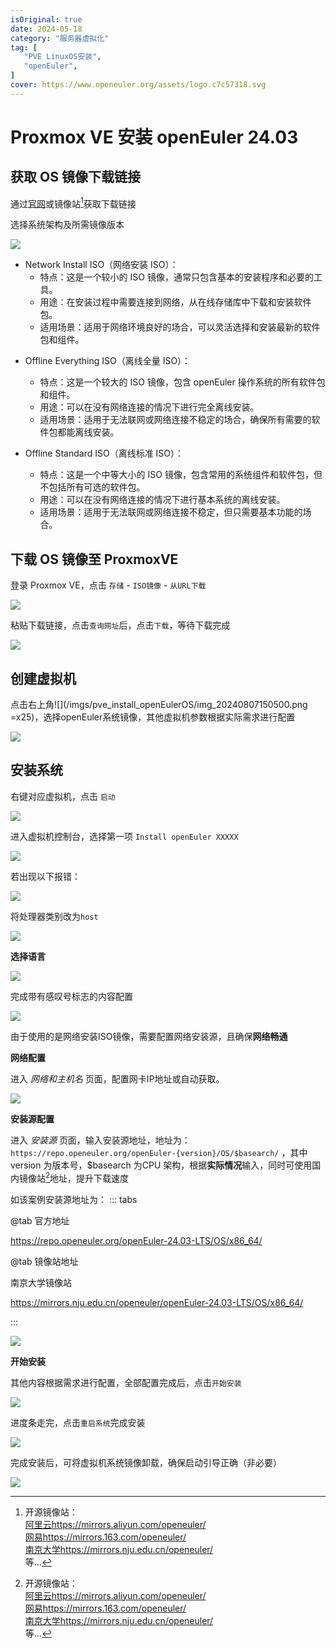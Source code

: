 ```yaml
---
isOriginal: true
date: 2024-05-18
category: "服务器虚拟化"
tag: [
   "PVE LinuxOS安装",
   "openEuler",
]
cover: https://www.openeuler.org/assets/logo.c7c57318.svg
---
```


# Proxmox VE 安装 openEuler 24.03


## 获取 OS 镜像下载链接

通过[官网](https://www.openeuler.org/zh/download/?version=openEuler%2024.03%20LTS)或镜像站[^1]获取下载链接


选择系统架构及所需镜像版本


![](/imgs/pve_install_openEulerOS/image-20240807100343025.png)
- Network Install ISO（网络安装 ISO）：
    - 特点：这是一个较小的 ISO 镜像，通常只包含基本的安装程序和必要的工具。
    - 用途：在安装过程中需要连接到网络，从在线存储库中下载和安装软件包。
    - 适用场景：适用于网络环境良好的场合，可以灵活选择和安装最新的软件包和组件。

<!-- more -->

- Offline Everything ISO（离线全量 ISO）：
    - 特点：这是一个较大的 ISO 镜像，包含 openEuler 操作系统的所有软件包和组件。
    - 用途：可以在没有网络连接的情况下进行完全离线安装。
    - 适用场景：适用于无法联网或网络连接不稳定的场合，确保所有需要的软件包都能离线安装。


- Offline Standard ISO（离线标准 ISO）：
    - 特点：这是一个中等大小的 ISO 镜像，包含常用的系统组件和软件包，但不包括所有可选的软件包。
    - 用途：可以在没有网络连接的情况下进行基本系统的离线安装。
    - 适用场景：适用于无法联网或网络连接不稳定，但只需要基本功能的场合。


## 下载 OS 镜像至 ProxmoxVE
登录 Proxmox VE，点击 ``` 存储 ``` - ``` ISO镜像 ``` - ``` 从URL下载 ```

![](/imgs/pve_install_openEulerOS/aadf00011cffae17cadcf4e5c254f33.png)


粘贴下载链接，点击``` 查询网址 ```后，点击``` 下载 ```，等待下载完成

![](/imgs/pve_install_openEulerOS/img_20240807141340.png)


## 创建虚拟机

点击右上角![](/imgs/pve_install_openEulerOS/img_20240807150500.png =x25)，选择openEuler系统镜像，其他虚拟机参数根据实际需求进行配置

![](/imgs/pve_install_openEulerOS/img_20240807150302.png)


## 安装系统

右键对应虚拟机，点击 ``` 启动 ```

![](/imgs/pve_install_openEulerOS/img_20240807152450.png)

进入虚拟机控制台，选择第一项 ``` Install openEuler XXXXX ```

![](/imgs/pve_install_openEulerOS/img_20240807152812.png)


若出现以下报错：

![](/imgs/pve_install_openEulerOS/img_20240807162510.png)

将处理器类别改为``` host ```

![](/imgs/pve_install_openEulerOS/img_20240807162708.png)

**选择语言**

![](/imgs/pve_install_openEulerOS/img_20240807163851.png)

完成带有感叹号标志的内容配置

![](/imgs/pve_install_openEulerOS/img_20240807163951.png)

由于使用的是网络安装ISO镜像，需要配置网络安装源，且确保**网络畅通**


**网络配置**


进入 *网络和主机名* 页面，配置网卡IP地址或自动获取。

![](/imgs/pve_install_openEulerOS/img_20240807164144.png)

**安装源配置**

进入 *安装源* 页面，输入安装源地址，地址为：```https://repo.openeuler.org/openEuler-{version}/OS/$basearch/``` ，其中 version 为版本号，$basearch 为CPU 架构，根据**实际情况**输入，同时可使用国内镜像站[^1]地址，提升下载速度

如该案例安装源地址为：
::: tabs

@tab 官方地址

https://repo.openeuler.org/openEuler-24.03-LTS/OS/x86_64/

@tab 镜像站地址

南京大学镜像站

https://mirrors.nju.edu.cn/openeuler/openEuler-24.03-LTS/OS/x86_64/

:::

![](/imgs/pve_install_openEulerOS/img_20240807165242.png)


**开始安装**

其他内容根据需求进行配置，全部配置完成后，点击``` 开始安装 ```

![](/imgs/pve_install_openEulerOS/img_20240807170214.png)

进度条走完，点击``` 重启系统 ```完成安装

![](/imgs/pve_install_openEulerOS/img_20240807172022.png)

完成安装后，可将虚拟机系统镜像卸载，确保启动引导正确（非必要）

![](/imgs/pve_install_openEulerOS/img_20240807172342.png)

[^1]:开源镜像站：<br>[阿里云](https://mirrors.aliyun.com/openeuler/)https://mirrors.aliyun.com/openeuler/<br>[网易](https://mirrors.163.com/openeuler/)https://mirrors.163.com/openeuler/<br>[南京大学](https://mirrors.nju.edu.cn/openeuler/)https://mirrors.nju.edu.cn/openeuler/<br>等...
